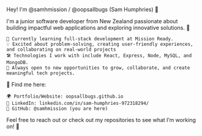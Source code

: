 Hey! I'm @samhmission / @oopsallbugs (Sam Humphries) 👋

I'm a junior software developer from New Zealand passionate about building impactful web applications and exploring innovative solutions. 🚀

    🌱 Currently learning full-stack development at Mission Ready.
    💡 Excited about problem-solving, creating user-friendly experiences, and collaborating on real-world projects
    🛠️ Technologies I work with include React, Express, Node, MySQL, and MongoDB.
    🎯 Always open to new opportunities to grow, collaborate, and create meaningful tech projects.

🔗 Find me here:

    🌍 Portfolio/Website: oopsallbugs.github.io
    💼 LinkedIn: linkedin.com/in/sam-humphries-972318294/
    🐙 GitHub: @samhmission (you are here)

Feel free to reach out or check out my repositories to see what I’m working on! 🎉




